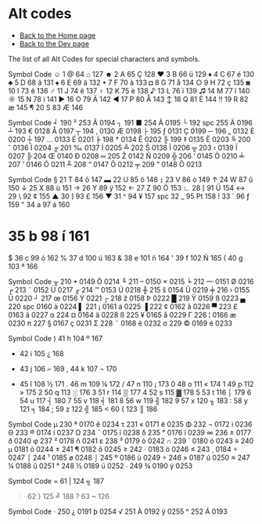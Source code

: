 # Alt codes

- [Back to the Home page](../../README.md)
- [Back to the Dev page](../README.md)

The list of all Alt Codes for special characters and symbols.

Symbol	Code
☺	1	@	64	⌂	127
☻	2	A	65	Ç	128
♥	3	B	66	ü	129
♦	4	C	67	é	130
♣	5	D	68	â	131
♠	6	E	69	ä	132
•	7	F	70	à	133
◘	8	G	71	å	134
○	9	H	72	ç	135
◙	10	I	73	ê	136
♂	11	J	74	ë	137
♀	12	K	75	è	138
♪	13	L	76	ï	139
♫	14	M	77	î	140
☼	15	N	78	ì	141
►	16	O	79	Ä	142
◄	17	P	80	Å	143
↕	18	Q	81	É	144
‼	19	R	82	æ	145
¶	20	S	83	Æ	146

Symbol	Code
╛	190	²	253	Â	0194
┐	191	■	254	Ã	0195
└	192	spc	255	Ä	0196
┴	193	€	0128	Å	0197
┬	194	‚	0130	Æ	0198
├	195	ƒ	0131	Ç	0199
─	196	„	0132	È	0200
┼	197	…	0133	É	0201
╞	198	†	0134	Ê	0202
╟	199	‡	0135	Ë	0203
╚	200	ˆ	0136	Ì	0204
╔	201	‰	0137	Í	0205
╩	202	Š	0138	Î	0206
╦	203	‹	0139	Ï	0207
╠	204	Œ	0140	Ð	0208
═	205	Ž	0142	Ñ	0209
╬	206	‘	0145	Ò	0210
╧	207	’	0146	Ó	0211
╨	208	“	0147	Ô	0212
╤	209	”	0148	Õ	0213

Symbol	Code
§	21	T	84	ô	147
▬	22	U	85	ö	148
↨	23	V	86	ò	149
↑	24	W	87	û	150
↓	25	X	88	ù	151
→	26	Y	89	ÿ	152
←	27	Z	90	Ö	153
∟	28	[	91	Ü	154
↔	29	\	92	¢	155
▲	30	]	93	£	156
▼	31	^	94	¥	157
spc	32	_	95	₧	158
!	33	`	96	ƒ	159
"	34	a	97	á	160
#	35	b	98	í	161
$	36	c	99	ó	162
%	37	d	100	ú	163
&	38	e	101	ñ	164
'	39	f	102	Ñ	165
(	40	g	103	ª	166

Symbol	Code
╥	210	•	0149	Ö	0214
╙	211	–	0150	×	0215
╘	212	—	0151	Ø	0216
╒	213	˜	0152	Ù	0217
╓	214	™	0153	Ú	0218
╫	215	š	0154	Û	0219
╪	216	›	0155	Ü	0220
┘	217	œ	0156	Ý	0221
┌	218	ž	0158	Þ	0222
█	219	Ÿ	0159	ß	0223
▄	220	spc	0160	à	0224
▌	221	¡	0161	á	0225
▐	222	¢	0162	â	0226
▀	223	£	0163	ã	0227
α	224	¤	0164	ä	0228
ß	225	¥	0165	å	0229
Γ	226	¦	0166	æ	0230
π	227	§	0167	ç	0231
Σ	228	¨	0168	è	0232
σ	229	©	0169	é	0233

Symbol	Code
)	41	h	104	º	167
*	42	i	105	¿	168
+	43	j	106	⌐	169
,	44	k	107	¬	170
-	45	l	108	½	171
.	46	m	109	¼	172
/	47	n	110	¡	173
0	48	o	111	«	174
1	49	p	112	»	175
2	50	q	113	░	176
3	51	r	114	▒	177
4	52	s	115	▓	178
5	53	t	116	│	179
6	54	u	117	┤	180
7	55	v	118	╡	181
8	56	w	119	╢	182
9	57	x	120	╖	183
:	58	y	121	╕	184
;	59	z	122	╣	185
<	60	{	123	║	186

Symbol	Code
µ	230	ª	0170	ê	0234
τ	231	«	0171	ë	0235
Φ	232	¬	0172	ì	0236
Θ	233	®	0174	í	0237
Ω	234	¯	0175	î	0238
δ	235	°	0176	ï	0239
∞	236	±	0177	ð	0240
φ	237	²	0178	ñ	0241
ε	238	³	0179	ò	0242
∩	239	´	0180	ó	0243
≡	240	µ	0181	ô	0244
±	241	¶	0182	õ	0245
≥	242	·	0183	ö	0246
≤	243	¸	0184	÷	0247
⌠	244	¹	0185	ø	0248
⌡	245	º	0186	ù	0249
÷	246	»	0187	ú	0250
≈	247	¼	0188	û	0251
°	248	½	0189	ü	0252
∙	249	¾	0190	ý	0253

Symbol	Code
=	61	|	124	╗	187
>	62	}	125	╝	188
?	63	~	126		

Symbol	Code
·	250	¿	0191	þ	0254
√	251	À	0192	ÿ	0255
ⁿ	252	Á	0193		
